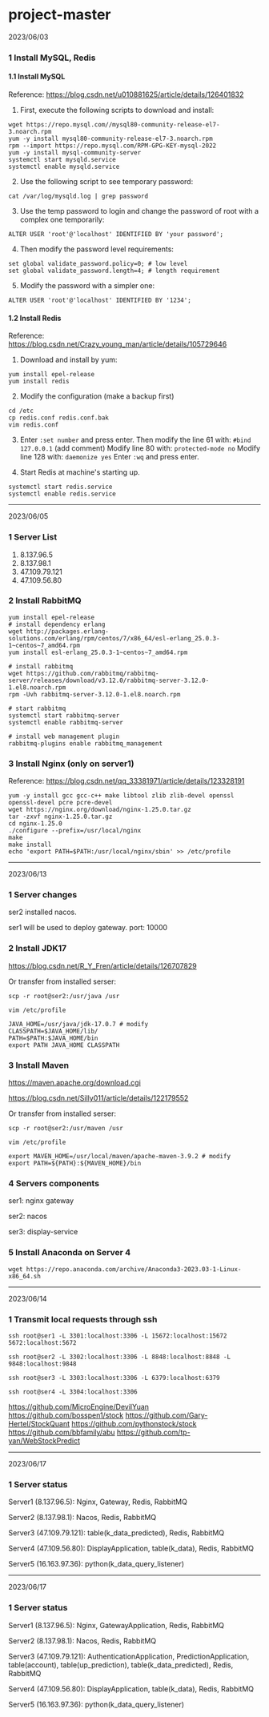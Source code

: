 # project-master

2023/06/03

### 1 Install MySQL, Redis

#### 1.1 Install MySQL

Reference: https://blog.csdn.net/u010881625/article/details/126401832

1. First, execute the following scripts to download and install:

```shell
wget https://repo.mysql.com//mysql80-community-release-el7-3.noarch.rpm
yum -y install mysql80-community-release-el7-3.noarch.rpm
rpm --import https://repo.mysql.com/RPM-GPG-KEY-mysql-2022
yum -y install mysql-community-server
systemctl start mysqld.service
systemctl enable mysqld.service
```

2. Use the following script to see temporary password:

`cat /var/log/mysqld.log | grep password`

3. Use the temp password to login and change the password of root with a complex one temporarily:

`ALTER USER 'root'@'localhost' IDENTIFIED BY 'your password';`

4. Then modify the password level requirements:

```mysql
set global validate_password.policy=0; # low level
set global validate_password.length=4; # length requirement
```

5. Modify the password with a simpler one:

`ALTER USER 'root'@'localhost' IDENTIFIED BY '1234';`

#### 1.2 Install Redis

Reference: https://blog.csdn.net/Crazy_young_man/article/details/105729646

1. Download and install by yum:

```shell
yum install epel-release
yum install redis
```

2. Modify the configuration (make a backup first)

```shell
cd /etc
cp redis.conf redis.conf.bak
vim redis.conf
```

3. Enter `:set number` and press enter. 
   Then modify the line 61 with: `#bind 127.0.0.1` (add comment)
   Modify line 80 with: `protected-mode no`
   Modify line 128 with: `daemonize yes`
   Enter `:wq` and press enter. 

4. Start Redis at machine's starting up.

```shell
systemctl start redis.service
systemctl enable redis.service
```

<hr>

2023/06/05

### 1 Server List

1. 8.137.96.5
2. 8.137.98.1
3. 47.109.79.121
4. 47.109.56.80
### 2 Install RabbitMQ

```shell
yum install epel-release
# install dependency erlang
wget http://packages.erlang-solutions.com/erlang/rpm/centos/7/x86_64/esl-erlang_25.0.3-1~centos~7_amd64.rpm
yum install esl-erlang_25.0.3-1~centos~7_amd64.rpm

# install rabbitmq
wget https://github.com/rabbitmq/rabbitmq-server/releases/download/v3.12.0/rabbitmq-server-3.12.0-1.el8.noarch.rpm
rpm -Uvh rabbitmq-server-3.12.0-1.el8.noarch.rpm 

# start rabbitmq
systemctl start rabbitmq-server
systemctl enable rabbitmq-server

# install web management plugin
rabbitmq-plugins enable rabbitmq_management
```

### 3 Install Nginx (only on server1)

Reference: https://blog.csdn.net/qq_33381971/article/details/123328191

```shell
yum -y install gcc gcc-c++ make libtool zlib zlib-devel openssl openssl-devel pcre pcre-devel
wget https://nginx.org/download/nginx-1.25.0.tar.gz
tar -zxvf nginx-1.25.0.tar.gz
cd nginx-1.25.0
./configure --prefix=/usr/local/nginx
make
make install
echo 'export PATH=$PATH:/usr/local/nginx/sbin' >> /etc/profile
```

<hr/>

2023/06/13

### 1 Server changes

ser2 installed nacos.

ser1 will be used to deploy gateway. port: 10000

### 2 Install JDK17

https://blog.csdn.net/R_Y_Fren/article/details/126707829

Or transfer from installed serser:

`scp -r root@ser2:/usr/java /usr`

```shell
vim /etc/profile

JAVA_HOME=/usr/java/jdk-17.0.7 # modify
CLASSPATH=$JAVA_HOME/lib/
PATH=$PATH:$JAVA_HOME/bin
export PATH JAVA_HOME CLASSPATH
```

### 3 Install Maven

https://maven.apache.org/download.cgi

https://blog.csdn.net/Silly011/article/details/122179552

Or transfer from installed serser:

`scp -r root@ser2:/usr/maven /usr`

```shell
vim /etc/profile

export MAVEN_HOME=/usr/local/maven/apache-maven-3.9.2 # modify
export PATH=${PATH}:${MAVEN_HOME}/bin
```

### 4 Servers components

ser1: nginx gateway

ser2: nacos

ser3: display-service

### 5 Install Anaconda on Server 4

`wget https://repo.anaconda.com/archive/Anaconda3-2023.03-1-Linux-x86_64.sh`

<hr/>

2023/06/14

### 1 Transmit local requests through ssh 

`ssh root@ser1 -L 3301:localhost:3306 -L 15672:localhost:15672 5672:localhost:5672`

`ssh root@ser2 -L 3302:localhost:3306 -L 8848:localhost:8848 -L 9848:localhost:9848`

`ssh root@ser3 -L 3303:localhost:3306 -L 6379:localhost:6379`

`ssh root@ser4 -L 3304:localhost:3306`



https://github.com/MicroEngine/DevilYuan
https://github.com/bosspen1/stock
https://github.com/Gary-Hertel/StockQuant
https://github.com/pythonstock/stock
https://github.com/bbfamily/abu
https://github.com/tp-yan/WebStockPredict

<hr/>

2023/06/17

### 1 Server status

Server1 (8.137.96.5):	Nginx, Gateway, Redis, RabbitMQ

Server2 (8.137.98.1):	Nacos, Redis, RabbitMQ

Server3 (47.109.79.121):	table(k_data_predicted), Redis, RabbitMQ

Server4 (47.109.56.80):	DisplayApplication, table(k_data), Redis, RabbitMQ

Server5 (16.163.97.36):	python(k_data_query_listener)
<hr/>

2023/06/17

### 1 Server status

Server1 (8.137.96.5):	Nginx, GatewayApplication, Redis, RabbitMQ

Server2 (8.137.98.1):	Nacos, Redis, RabbitMQ

Server3 (47.109.79.121):	AuthenticationApplication, PredictionApplication, table(account), table(up_prediction), table(k_data_predicted), Redis, RabbitMQ

Server4 (47.109.56.80):	DisplayApplication, table(k_data), Redis, RabbitMQ

Server5 (16.163.97.36):	python(k_data_query_listener)
